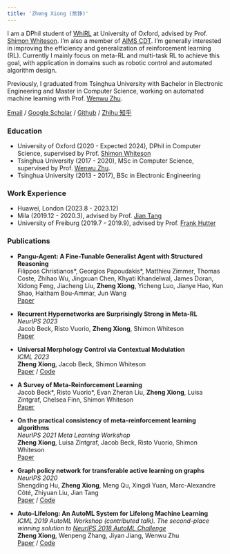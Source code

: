 ```yaml
---
title: 'Zheng Xiong (熊铮)'
---
```


I am a DPhil student of [WhiRL](http://whirl.cs.ox.ac.uk/) at University of Oxford, advised by Prof. [Shimon Whiteson](http://whirl.cs.ox.ac.uk/pages/people/shimon.html). I’m also a member of [AIMS CDT](https://aims.robots.ox.ac.uk/).
I’m generally interested in improving the efficiency and generalization of
reinforcement learning (RL). Currently I mainly focus on meta-RL and multi-task RL
to achieve this goal, with application in domains such as robotic control and automated
algorithm design.

Previously, I graduated from Tsinghua University with Bachelor in Electronic Engineering and Master in Computer Science, working on automated machine learning with Prof. [Wenwu Zhu](https://www.cs.tsinghua.edu.cn/info/1116/3529.htm).

[Email](mailto:zheng.xiong@eng.ox.ac.uk) / [Google Scholar](https://scholar.google.com/citations?user=F5bted4AAAAJ&hl=en) / [Github](https://github.com/MasterXiong) / [Zhihu 知乎](https://www.zhihu.com/people/xiong-zheng-87-58)

### Education
- University of Oxford (2020 - Expected 2024), DPhil in Computer Science, supervised by Prof. [Shimon Whiteson](http://whirl.cs.ox.ac.uk/)
- Tsinghua University (2017 - 2020), MSc in Computer Science, supervised by Prof. [Wenwu Zhu](https://www.cs.tsinghua.edu.cn/info/1116/3529.htm). 
- Tsinghua University (2013 - 2017), BSc in Electronic Engineering

### Work Experience
- Huawei, London (2023.8 - 2023.12)
- Mila (2019.12 - 2020.3), advised by Prof. [Jian Tang](https://jian-tang.com/)
- University of Freiburg (2019.7 - 2019.9), advised by Prof. [Frank Hutter](https://ml.informatik.uni-freiburg.de/profile/hutter/)

### Publications
- **Pangu-Agent: A Fine-Tunable Generalist Agent with Structured Reasoning**  
Filippos Christianos\*, Georgios Papoudakis\*, Matthieu Zimmer, Thomas Coste, Zhihao Wu, Jingxuan Chen, Khyati Khandelwal, James Doran, Xidong Feng, Jiacheng Liu, **Zheng Xiong**, Yicheng Luo, Jianye Hao, Kun Shao, Haitham Bou-Ammar, Jun Wang  
[Paper](https://arxiv.org/abs/2312.14878)

- **Recurrent Hypernetworks are Surprisingly Strong in Meta-RL**  
*NeurIPS 2023*  
Jacob Beck, Risto Vuorio, **Zheng Xiong**, Shimon Whiteson  
[Paper](https://arxiv.org/abs/2309.14970)

- **Universal Morphology Control via Contextual Modulation**  
*ICML 2023*  
**Zheng Xiong**, Jacob Beck, Shimon Whiteson  
[Paper](https://arxiv.org/abs/2302.11070) / [Code](https://github.com/MasterXiong/ModuMorph)

- **A Survey of Meta-Reinforcement Learning**  
Jacob Beck\*, Risto Vuorio\*, Evan Zheran Liu, **Zheng Xiong**, Luisa Zintgraf, Chelsea Finn, Shimon Whiteson  
[Paper](https://arxiv.org/pdf/2301.08028)

- **On the practical consistency of meta-reinforcement learning algorithms**  
*NeurIPS 2021 Meta Learning Workshop*  
**Zheng Xiong**, Luisa Zintgraf, Jacob Beck, Risto Vuorio, Shimon Whiteson  
[Paper](https://arxiv.org/pdf/2112.00478)

- **Graph policy network for transferable active learning on graphs**  
*NeurIPS 2020*  
Shengding Hu, **Zheng Xiong**, Meng Qu, Xingdi Yuan, Marc-Alexandre Côté, Zhiyuan Liu, Jian Tang  
[Paper](https://proceedings.neurips.cc/paper/2020/file/73740ea85c4ec25f00f9acbd859f861d-Paper.pdf) / [Code](https://github.com/ShengdingHu/GraphPolicyNetworkActiveLearning)

- **Auto-Lifelong: An AutoML System for Lifelong Machine Learning**  
*ICML 2019 AutoML Workshop (contributed talk). The second-place winning solution to [NeurIPS 2018 AutoML Challenge](https://competitions.codalab.org/competitions/19836)*  
**Zheng Xiong**, Wenpeng Zhang, Jiyan Jiang, Wenwu Zhu  
[Paper](https://www.automl.org/wp-content/uploads/2019/06/automlws2019_Paper49.pdf) / [Code](https://github.com/MetaLearners/NIPS-2018-AutoML-Challenge)
